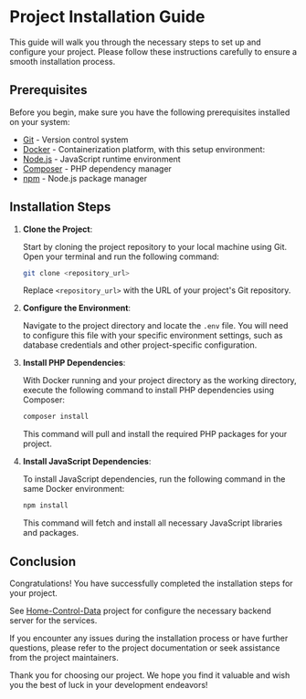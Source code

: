 # Project Installation Guide

This guide will walk you through the necessary steps to set up and configure your project. Please follow these instructions carefully to ensure a smooth installation process.

## Prerequisites

Before you begin, make sure you have the following prerequisites installed on your system:

- [Git](https://git-scm.com/) - Version control system
- [Docker](https://www.docker.com/) - Containerization platform, with this setup environment:
- [Node.js](https://nodejs.org/) - JavaScript runtime environment
- [Composer](https://getcomposer.org/) - PHP dependency manager
- [npm](https://www.npmjs.com/) - Node.js package manager

## Installation Steps

1. **Clone the Project**:

   Start by cloning the project repository to your local machine using Git. Open your terminal and run the following command:

   ```bash
   git clone <repository_url>
   ```

   Replace `<repository_url>` with the URL of your project's Git repository.

2. **Configure the Environment**:

   Navigate to the project directory and locate the `.env` file. You will need to configure this file with your specific environment settings, such as database credentials and other project-specific configuration.

3. **Install PHP Dependencies**:

   With Docker running and your project directory as the working directory, execute the following command to install PHP dependencies using Composer:

   ```bash
   composer install
   ```

   This command will pull and install the required PHP packages for your project.

4. **Install JavaScript Dependencies**:

   To install JavaScript dependencies, run the following command in the same Docker environment:

   ```bash
   npm install
   ```

   This command will fetch and install all necessary JavaScript libraries and packages.

## Conclusion

Congratulations! You have successfully completed the installation steps for your project.

See [Home-Control-Data](https://github.com/StevenFV/home-control-data/) project for configure the necessary backend server for the services.

If you encounter any issues during the installation process or have further questions, please refer to the project documentation or seek assistance from the project maintainers.

Thank you for choosing our project. We hope you find it valuable and wish you the best of luck in your development endeavors!
